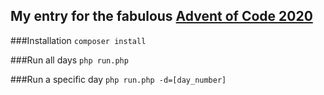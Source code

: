 ## My entry for the fabulous [Advent of Code 2020](https://adventofcode.com/2020/about) ###

###Installation
`composer install`

###Run all days
`php run.php`

###Run a specific day
`php run.php -d=[day_number]`
